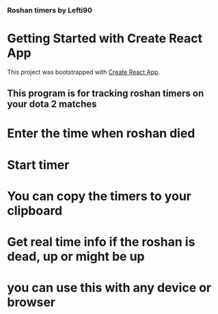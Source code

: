 ### Roshan timers by Lefti90
# Getting Started with Create React App

This project was bootstrapped with [Create React App](https://github.com/facebook/create-react-app).

## This program is for tracking roshan timers on your dota 2 matches
# Enter the time when roshan died
# Start timer
# You can copy the timers to your clipboard
# Get real time info if the roshan is dead, up or might be up
# you can use this with any device or browser